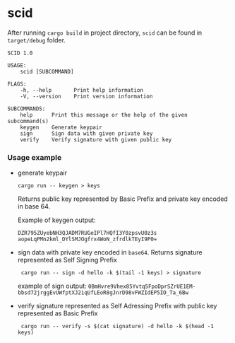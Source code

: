 # scid

After running `cargo build` in project directory, `scid` can be found in `target/debug` folder.

```
SCID 1.0

USAGE:
    scid [SUBCOMMAND]

FLAGS:
    -h, --help       Print help information
    -V, --version    Print version information

SUBCOMMANDS:
    help      Print this message or the help of the given subcommand(s)
    keygen    Generate keypair
    sign      Sign data with given private key
    verify    Verify signature with given public key
```

### Usage example

* generate keypair

	```cargo run -- keygen > keys```

  Returns public key represented by Basic Prefix and private key encoded in base 64.

  Example of keygen output:
  ```
  DZR795ZUyebNH3QJADM7RUGeIPl7HQfI3Y0zpsvU0z3s
  aopeLqPMn2kml_DYlSMJOgfrx4WoN_zfrdlkTEyI9P0=
  ```

* sign data with private key encoded in `base64`. Returns signature represented as Self Signing Prefix

	``` cargo run -- sign -d hello -k $(tail -1 keys) > signature```
  
	example of sign output: 
	`
	0BmHvre9Vhex85Yvtq5FpoDprSZrUE1EM-bbsd72jrggEvUWfptXJ2iqUfLEoR8gJnrD98vFWZIdEP5IO_Ta_6Bw
	`

* verify signature represented as Self Adressing Prefix with public key represented as Basic Prefix

	``` cargo run -- verify -s $(cat signature) -d hello -k $(head -1 keys)```
